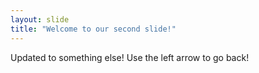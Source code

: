 ```yaml
---
layout: slide
title: "Welcome to our second slide!"
---
```

Updated to something else! 
Use the left arrow to go back!

